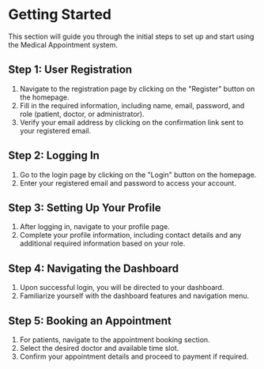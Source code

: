 # Getting Started

This section will guide you through the initial steps to set up and start using the Medical Appointment system.

## Step 1: User Registration

1.  Navigate to the registration page by clicking on the "Register" button on the homepage.
2.  Fill in the required information, including name, email, password, and role (patient, doctor, or administrator).
3.  Verify your email address by clicking on the confirmation link sent to your registered email.

## Step 2: Logging In

1.  Go to the login page by clicking on the "Login" button on the homepage.
2.  Enter your registered email and password to access your account.

## Step 3: Setting Up Your Profile

1.  After logging in, navigate to your profile page.
2.  Complete your profile information, including contact details and any additional required information based on your role.

## Step 4: Navigating the Dashboard

1.  Upon successful login, you will be directed to your dashboard.
2.  Familiarize yourself with the dashboard features and navigation menu.

## Step 5: Booking an Appointment

1.  For patients, navigate to the appointment booking section.
2.  Select the desired doctor and available time slot.
3.  Confirm your appointment details and proceed to payment if required.
